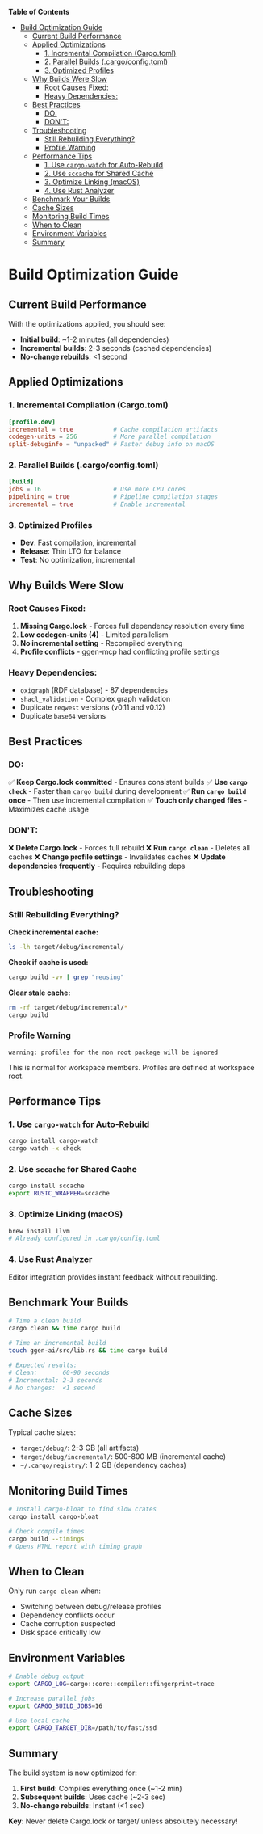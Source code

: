 <!-- START doctoc generated TOC please keep comment here to allow auto update -->
<!-- DON'T EDIT THIS SECTION, INSTEAD RE-RUN doctoc TO UPDATE -->
**Table of Contents**

- [Build Optimization Guide](#build-optimization-guide)
  - [Current Build Performance](#current-build-performance)
  - [Applied Optimizations](#applied-optimizations)
    - [1. Incremental Compilation (Cargo.toml)](#1-incremental-compilation-cargotoml)
    - [2. Parallel Builds (.cargo/config.toml)](#2-parallel-builds-cargoconfigtoml)
    - [3. Optimized Profiles](#3-optimized-profiles)
  - [Why Builds Were Slow](#why-builds-were-slow)
    - [Root Causes Fixed:](#root-causes-fixed)
    - [Heavy Dependencies:](#heavy-dependencies)
  - [Best Practices](#best-practices)
    - [DO:](#do)
    - [DON'T:](#dont)
  - [Troubleshooting](#troubleshooting)
    - [Still Rebuilding Everything?](#still-rebuilding-everything)
    - [Profile Warning](#profile-warning)
  - [Performance Tips](#performance-tips)
    - [1. Use `cargo-watch` for Auto-Rebuild](#1-use-cargo-watch-for-auto-rebuild)
    - [2. Use `sccache` for Shared Cache](#2-use-sccache-for-shared-cache)
    - [3. Optimize Linking (macOS)](#3-optimize-linking-macos)
    - [4. Use Rust Analyzer](#4-use-rust-analyzer)
  - [Benchmark Your Builds](#benchmark-your-builds)
  - [Cache Sizes](#cache-sizes)
  - [Monitoring Build Times](#monitoring-build-times)
  - [When to Clean](#when-to-clean)
  - [Environment Variables](#environment-variables)
  - [Summary](#summary)

<!-- END doctoc generated TOC please keep comment here to allow auto update -->

# Build Optimization Guide

## Current Build Performance

With the optimizations applied, you should see:
- **Initial build**: ~1-2 minutes (all dependencies)
- **Incremental builds**: 2-3 seconds (cached dependencies)
- **No-change rebuilds**: <1 second

## Applied Optimizations

### 1. Incremental Compilation (Cargo.toml)
```toml
[profile.dev]
incremental = true           # Cache compilation artifacts
codegen-units = 256          # More parallel compilation
split-debuginfo = "unpacked" # Faster debug info on macOS
```

### 2. Parallel Builds (.cargo/config.toml)
```toml
[build]
jobs = 16                    # Use more CPU cores
pipelining = true            # Pipeline compilation stages
incremental = true           # Enable incremental
```

### 3. Optimized Profiles
- **Dev**: Fast compilation, incremental
- **Release**: Thin LTO for balance
- **Test**: No optimization, incremental

## Why Builds Were Slow

### Root Causes Fixed:
1. **Missing Cargo.lock** - Forces full dependency resolution every time
2. **Low codegen-units (4)** - Limited parallelism
3. **No incremental setting** - Recompiled everything
4. **Profile conflicts** - ggen-mcp had conflicting profile settings

### Heavy Dependencies:
- `oxigraph` (RDF database) - 87 dependencies
- `shacl_validation` - Complex graph validation
- Duplicate `reqwest` versions (v0.11 and v0.12)
- Duplicate `base64` versions

## Best Practices

### DO:
✅ **Keep Cargo.lock committed** - Ensures consistent builds
✅ **Use `cargo check`** - Faster than `cargo build` during development
✅ **Run `cargo build` once** - Then use incremental compilation
✅ **Touch only changed files** - Maximizes cache usage

### DON'T:
❌ **Delete Cargo.lock** - Forces full rebuild
❌ **Run `cargo clean`** - Deletes all caches
❌ **Change profile settings** - Invalidates caches
❌ **Update dependencies frequently** - Requires rebuilding deps

## Troubleshooting

### Still Rebuilding Everything?

**Check incremental cache:**
```bash
ls -lh target/debug/incremental/
```

**Check if cache is used:**
```bash
cargo build -vv | grep "reusing"
```

**Clear stale cache:**
```bash
rm -rf target/debug/incremental/*
cargo build
```

### Profile Warning
```
warning: profiles for the non root package will be ignored
```
This is normal for workspace members. Profiles are defined at workspace root.

## Performance Tips

### 1. Use `cargo-watch` for Auto-Rebuild
```bash
cargo install cargo-watch
cargo watch -x check
```

### 2. Use `sccache` for Shared Cache
```bash
cargo install sccache
export RUSTC_WRAPPER=sccache
```

### 3. Optimize Linking (macOS)
```bash
brew install llvm
# Already configured in .cargo/config.toml
```

### 4. Use Rust Analyzer
Editor integration provides instant feedback without rebuilding.

## Benchmark Your Builds

```bash
# Time a clean build
cargo clean && time cargo build

# Time an incremental build
touch ggen-ai/src/lib.rs && time cargo build

# Expected results:
# Clean:       60-90 seconds
# Incremental: 2-3 seconds
# No changes:  <1 second
```

## Cache Sizes

Typical cache sizes:
- `target/debug/`: 2-3 GB (all artifacts)
- `target/debug/incremental/`: 500-800 MB (incremental cache)
- `~/.cargo/registry/`: 1-2 GB (dependency caches)

## Monitoring Build Times

```bash
# Install cargo-bloat to find slow crates
cargo install cargo-bloat

# Check compile times
cargo build --timings
# Opens HTML report with timing graph
```

## When to Clean

Only run `cargo clean` when:
- Switching between debug/release profiles
- Dependency conflicts occur
- Cache corruption suspected
- Disk space critically low

## Environment Variables

```bash
# Enable debug output
export CARGO_LOG=cargo::core::compiler::fingerprint=trace

# Increase parallel jobs
export CARGO_BUILD_JOBS=16

# Use local cache
export CARGO_TARGET_DIR=/path/to/fast/ssd
```

## Summary

The build system is now optimized for:
1. **First build**: Compiles everything once (~1-2 min)
2. **Subsequent builds**: Uses cache (~2-3 sec)
3. **No-change rebuilds**: Instant (<1 sec)

**Key**: Never delete Cargo.lock or target/ unless absolutely necessary!
